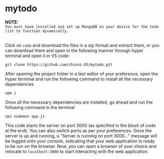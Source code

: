# mytodo

**NOTE**:<br>
`You must have installed and set up MongoDB on your device for the todo list to function dynamically.`
<br>
<br>

Click on `code` and download the files in a zip format and extract them, or you can download them and open in the following manner through hyper terminal and open it in VS code:

`git clone https://github.com/chinni-03/mytodo.git`

After opening the project folder in a text editor of your preference, open the hyper terminal and run the following command to install all the necessary dependencies

`npm i`

Once all the necessary dependencies are installed, go ahead and run the following command in the terminal

`npx nodemon app.js`

This code starts the server on port 3000 (as specified in the block of code at the end). You can also switch ports as per your preferences.
Once the server is up and running, a "Server is running on port 3000..." message will be logged onto your console, indicating that your web application is ready to be run on the browser.
Now, you can open a browser of your choice and relocate to `localhost:3000` to start interacting with the web application.
